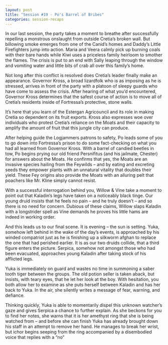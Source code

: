 ```yaml
---
layout: post
title: "Session #19 - Po's Barrel of Bribes"
categories: session-recaps
---
```

In our last session, the party takes a moment to breathe after successfully repelling a monstrous onslaught from outside Cretia’s broken wall. But billowing smoke emerges from one of the Canid’s homes and Daddy’s Little Firefighters jump into action. Maria and Veera calmly pick up burning coals with their bare hands while Kiwi uses a priceless family heirloom to smother the flames. The crisis is put to an end with Sally leaping through the window and vomiting water and little bits of crab all over this family’s home. 

Not long after this conflict is resolved does Cretia’s leader finally make an appearance. Governor Kross, a broad lizardfolk who is as imposing as he is stressed, arrives in front of the party with a platoon of sleepy guards who have come to assess the crisis. After hearing of what you’d encountered, Governor Kross determines that the safest course of action is to move all of Cretia’s residents inside of Fortressa’s protective, stone walls.

It’s here that you learn of the Estergan Agricouncil and its role in making Cretia so dependent on its fruit exports. Kross also expresses woe over individuals who protest Cretia’s reliance on the Moats and their capacity to amplify the amount of fruit that this jungle city can produce.

After helping guide the Logjammers patrons to safety, Po leads some of you to go down into Fortressa’s prison to do some fact-checking on what you had all learned from Governor Kross. With a barrel of candied beetles in tow, Po begins prying our old friend Persnifitus (and his jailmate, Chester) for answers about the Moats. He confirms that yes, the Moats are an invasive species hailing from the Feywilds – and by eating and excreting seeds they empower plants with an unnatural vitality that doubles their yield. These Fey origins also provide the Moats with an alluring pelt that poachers like Mr. Kline simply cannot resist. 

With a successful interrogation behind you, Willow & Vine take a moment to point out that Kaladin’s legs have taken on a noticeably black tinge. Our young druid insists that he feels no pain – and he truly doesn’t – and so there is no need for concern. Dubious of these claims, Willow slaps Kaladin with a longstrider spell as Vine demands he proves his little hams are indeed in working order.

And this leads us to our final scene. It is evening – the sun is setting. Yuka, somehow left behind in the wake of the day’s events, is approached by his winded compatriot just as he is finishing up a silkworm afghan to replace the one that had perished earlier. It is as our two druids collide, that a third figure enters the picture. Serpica, somehow not amongst those who had been evacuated, approaches young Kaladin after taking stock of his afflicted legs. 

Yuka is immediately on guard and wastes no time in summoning a saber tooth tiger between the groups. The old potion seller is taken aback, but insists, with teary eyes, that he let her look at the boy. With hesitation, you both allow her to examine as she puts herself between Kaladin and has her back to Yuka. In the air, she silently writes a message of fear, warning, and defiance.

Thinking quickly, Yuka is able to momentarily dispel this unknown watcher’s gaze and gives Serpica a chance to further explain. As she beckons for you to find her notes, she warns that it is her amethyst ring that she is being watched from – and before she can finish Yuka has already brought down his staff in an attempt to remove her hand. He manages to break her wrist, but ichor begins seeping from the ring accompanied by a disembodied voice that replies with a “no”
